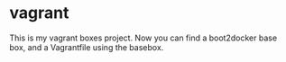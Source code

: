 vagrant
=======

This is my vagrant boxes project. Now you can find a boot2docker base box, and a Vagrantfile using the basebox.
